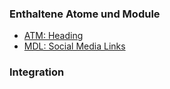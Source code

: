 ### Enthaltene Atome und Module
* [ATM: Heading](../../atoms/headings/headings.html)
* [MDL: Social Media Links](../social_media_links/social_media_links.html)

### Integration


